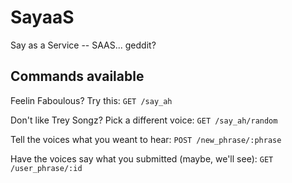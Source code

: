 # SayaaS

Say as a Service -- SAAS... geddit?

## Commands available

Feelin Faboulous? Try this:
```GET /say_ah```


Don't like Trey Songz? Pick a different voice:
```GET /say_ah/random```


Tell the voices what you weant to hear:
```POST /new_phrase/:phrase```


Have the voices say what you submitted (maybe, we'll see):
```GET /user_phrase/:id```

<!-- Pick a specific voice that you realllllyyyy like:
```GET /``` -->